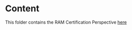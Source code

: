 # Content

This folder contains the RAM Certification Perspective [here](./4_2_CertificationPerspective.md) 
